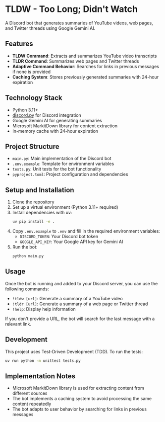 # TLDW - Too Long; Didn't Watch

A Discord bot that generates summaries of YouTube videos, web pages, and Twitter threads using Google Gemini AI.

## Features

- **TLDW Command**: Extracts and summarizes YouTube video transcripts
- **TLDR Command**: Summarizes web pages and Twitter threads
- **Adaptive Command Behavior**: Searches for links in previous messages if none is provided
- **Caching System**: Stores previously generated summaries with 24-hour expiration

## Technology Stack

- Python 3.11+
- [discord.py](https://discordpy.readthedocs.io) for Discord integration
- Google Gemini AI for generating summaries
- Microsoft MarkitDown library for content extraction
- In-memory cache with 24-hour expiration

## Project Structure

- `main.py`: Main implementation of the Discord bot
- `.env.example`: Template for environment variables
- `tests.py`: Unit tests for the bot functionality
- `pyproject.toml`: Project configuration and dependencies

## Setup and Installation

1. Clone the repository
2. Set up a virtual environment (Python 3.11+ required)
3. Install dependencies with uv:
   ```bash
   uv pip install -e .
   ```
4. Copy `.env.example` to `.env` and fill in the required environment variables:
   - `DISCORD_TOKEN`: Your Discord bot token
   - `GOOGLE_API_KEY`: Your Google API key for Gemini AI
5. Run the bot:
   ```bash
   python main.py
   ```

## Usage

Once the bot is running and added to your Discord server, you can use the following commands:

- `!tldw [url]`: Generate a summary of a YouTube video
- `!tldr [url]`: Generate a summary of a web page or Twitter thread
- `!help`: Display help information

If you don't provide a URL, the bot will search for the last message with a relevant link.

## Development

This project uses Test-Driven Development (TDD). To run the tests:

```bash
uv run python -m unittest tests.py
```

## Implementation Notes

- Microsoft MarkitDown library is used for extracting content from different sources
- The bot implements a caching system to avoid processing the same content repeatedly
- The bot adapts to user behavior by searching for links in previous messages
